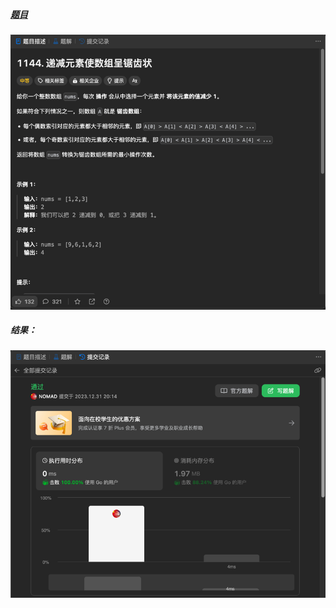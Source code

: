 ##### [题目](https://leetcode.cn/problems/decrease-elements-to-make-array-zigzag/description/)
![pic](img.png)
##### 结果：
![pic](result.png)